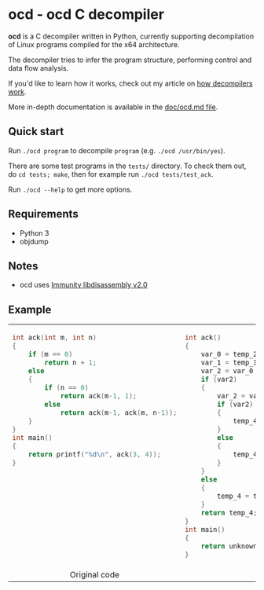 # ocd - ocd C decompiler

**ocd** is a C decompiler written in Python, currently supporting decompilation of Linux programs compiled for the x64 architecture.

The decompiler tries to infer the program structure, performing control and data flow analysis.

If you'd like to learn how it works, check out my article on [how decompilers work](https://lukezapart.com/how-decompilers-work). 

More in-depth documentation is available in the [doc/ocd.md file](doc/ocd.md).

## Quick start

Run `./ocd program` to decompile `program` (e.g. `./ocd /usr/bin/yes`). 

There are some test programs in the `tests/` directory. To check them out, do `cd tests; make`, then for example run `./ocd tests/test_ack`.

Run `./ocd --help` to get more options.

## Requirements

* Python 3
* objdump

## Notes

* ocd uses [Immunity libdisassembly v2.0](https://web.archive.org/web/20140209154423/http://www.immunitysec.com/resources-freesoftware.shtml)

## Example

<table><tr><td valign="top">

```c
int ack(int m, int n)
{
    if (m == 0) 
        return n + 1;
    else
    {
        if (n == 0) 
            return ack(m-1, 1);
        else 
            return ack(m-1, ack(m, n-1));
    }
}
int main()
{
    return printf("%d\n", ack(3, 4));
}












```

</td><td>

```c
int ack()
{
    var_0 = temp_2;
    var_1 = temp_3;
    var_2 = var_0 - 0;
    if (var2)
    {
        var_2 = var_1 - 0;
        if (var2)
        {
            temp_4 = ack(temp_5 - 1, ack(var_0, temp_4 - 1));
        }
        else
        {
            temp_4 = ack(temp_4 - 1, 1);
        }
    }
    else
    {
        temp_4 = temp_4 + 1;
    }
    return temp_4;
}
int main()
{
    return unknown_function("%d\n", ack(3, 4));
}
```

</tr>
<tr><td align="center">Original code</td><td align="center">ocd output</td></tr>
</table>
